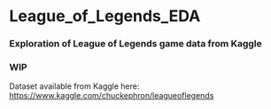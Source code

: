 # League_of_Legends_EDA
### Exploration of League of Legends game data from Kaggle
### WIP

Dataset available from Kaggle here: https://www.kaggle.com/chuckephron/leagueoflegends
